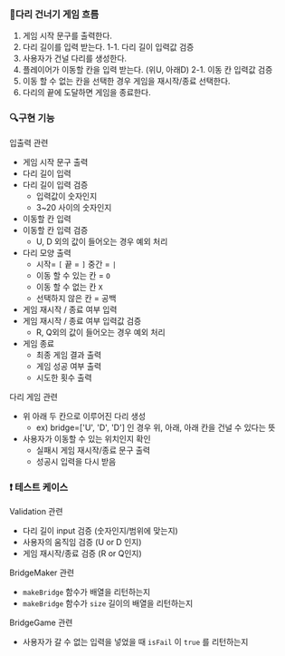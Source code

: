 ### 🌉다리 건너기 게임 흐름

1. 게임 시작 문구를 출력한다.
2. 다리 길이를 입력 받는다.
   1-1. 다리 길이 입력값 검증
3. 사용자가 건널 다리를 생성한다.
4. 플레이어가 이동할 칸을 입력 받는다. (위U, 아래D)
   2-1. 이동 칸 입력값 검증
5. 이동 할 수 없는 칸을 선택한 경우 게임을 재시작/종료 선택한다.
6. 다리의 끝에 도달하면 게임을 종료한다.

### 🔍구현 기능

입출력 관련

- 게임 시작 문구 출력
- 다리 길이 입력
- 다리 길이 입력 검증
  - 입력값이 숫자인지
  - 3~20 사이의 숫자인지
- 이동할 칸 입력
- 이동할 칸 입력 검증
  - U, D 외의 값이 들어오는 경우 예외 처리
- 다리 모양 출력
  - 시작= `[` 끝 = `]` 중간 = `|`
  - 이동 할 수 있는 칸 = `O`
  - 이동 할 수 없는 칸 `X`
  - 선택하지 않은 칸 = 공백
- 게임 재시작 / 종료 여부 입력
- 게임 재시작 / 종료 여부 입력값 검증
  - R, Q외의 값이 들어오는 경우 예외 처리
- 게임 종료
  - 최종 게임 결과 출력
  - 게임 성공 여부 출력
  - 시도한 횟수 출력

다리 게임 관련

- 위 아래 두 칸으로 이루어진 다리 생성
  - ex) bridge=['U', 'D', 'D'] 인 경우 위, 아래, 아래 칸을 건널 수 있다는 뜻
- 사용자가 이동할 수 있는 위치인지 확인
  - 실패시 게임 재시작/종료 문구 출력
  - 성공시 입력을 다시 받음

### ❗ 테스트 케이스

Validation 관련

- 다리 길이 input 검증 (숫자인지/범위에 맞는지)
- 사용자의 움직임 검증 (U or D 인지)
- 게임 재시작/종료 검증 (R or Q인지)

BridgeMaker 관련

- `makeBridge` 함수가 배열을 리턴하는지
- `makeBridge` 함수가 `size` 길이의 배열을 리턴하는지

BridgeGame 관련

- 사용자가 갈 수 없는 입력을 넣었을 때 `isFail` 이 `true` 를 리턴하는지

